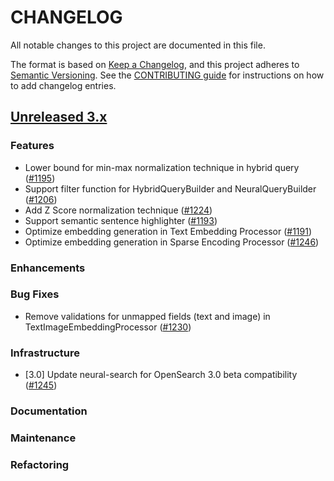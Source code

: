 # CHANGELOG
All notable changes to this project are documented in this file.

The format is based on [Keep a Changelog](https://keepachangelog.com/en/1.0.0/), and this project adheres to [Semantic Versioning](https://semver.org/spec/v2.0.0.html). See the [CONTRIBUTING guide](./CONTRIBUTING.md#Changelog) for instructions on how to add changelog entries.

## [Unreleased 3.x](https://github.com/opensearch-project/neural-search/compare/main...HEAD)

### Features
- Lower bound for min-max normalization technique in hybrid query ([#1195](https://github.com/opensearch-project/neural-search/pull/1195))
- Support filter function for HybridQueryBuilder and NeuralQueryBuilder ([#1206](https://github.com/opensearch-project/neural-search/pull/1206))
- Add Z Score normalization technique ([#1224](https://github.com/opensearch-project/neural-search/pull/1224))
- Support semantic sentence highlighter ([#1193](https://github.com/opensearch-project/neural-search/pull/1193))
- Optimize embedding generation in Text Embedding Processor ([#1191](https://github.com/opensearch-project/neural-search/pull/1191))
- Optimize embedding generation in Sparse Encoding Processor ([#1246](https://github.com/opensearch-project/neural-search/pull/1246))

### Enhancements

### Bug Fixes
- Remove validations for unmapped fields (text and image) in TextImageEmbeddingProcessor ([#1230](https://github.com/opensearch-project/neural-search/pull/1230))

### Infrastructure
- [3.0] Update neural-search for OpenSearch 3.0 beta compatibility ([#1245](https://github.com/opensearch-project/neural-search/pull/1245))

### Documentation

### Maintenance

### Refactoring
